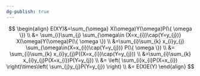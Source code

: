```yaml
---
dg-publish: true
---
```


$$
\begin{align}
E(XY)&=\sum_{\omega} X(\omega)Y(\omega)P(\{ \omega \}) \\
&= \sum_{i}\sum_{j} \sum_{\omega\in (X=x_{i})\cap(Y=y_{j})} X(\omega)Y(\omega)P(\{  \omega \}) \\
&=\sum_{i}\sum_{k} x_{i}y_{j} \sum_{\omega\in(X=x_{i})\cap(Y=y_{j})} P(\{  \omega \}) \\
&= \sum_{i}\sum_{k} x_{i}y_{j}P((X=x_{i})\cap(Y=y_{j})) \\
&=\sum_{i}\sum_{k} x_{i}y_{j}P(X=x_{i})P(Y=y_{j}) \\
&= \left( \sum_{i}x_{i}P(X=x_{i}) \right)\times\left( \sum_{j}y_{j}P(Y=y_{j}) \right) \\
&= E(X)E(Y)
\end{align}
$$